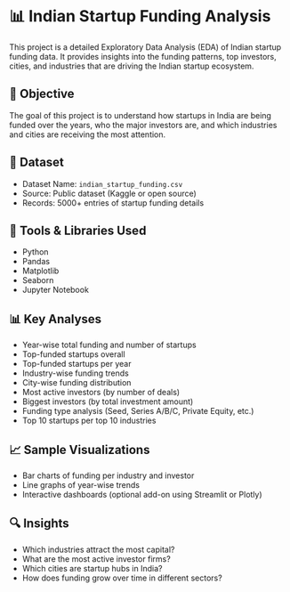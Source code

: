 # 📊 Indian Startup Funding Analysis

This project is a detailed Exploratory Data Analysis (EDA) of Indian startup funding data. It provides insights into the funding patterns, top investors, cities, and industries that are driving the Indian startup ecosystem.

## 🚀 Objective

The goal of this project is to understand how startups in India are being funded over the years, who the major investors are, and which industries and cities are receiving the most attention.

## 📁 Dataset

- Dataset Name: `indian_startup_funding.csv`
- Source: Public dataset (Kaggle or open source)
- Records: 5000+ entries of startup funding details

## 🧰 Tools & Libraries Used

- Python
- Pandas
- Matplotlib
- Seaborn
- Jupyter Notebook

## 📊 Key Analyses

- Year-wise total funding and number of startups
- Top-funded startups overall
- Top-funded startups per year
- Industry-wise funding trends
- City-wise funding distribution
- Most active investors (by number of deals)
- Biggest investors (by total investment amount)
- Funding type analysis (Seed, Series A/B/C, Private Equity, etc.)
- Top 10 startups per top 10 industries

## 📈 Sample Visualizations

- Bar charts of funding per industry and investor
- Line graphs of year-wise trends
- Interactive dashboards (optional add-on using Streamlit or Plotly)

## 🔍 Insights

- Which industries attract the most capital?
- What are the most active investor firms?
- Which cities are startup hubs in India?
- How does funding grow over time in different sectors?
